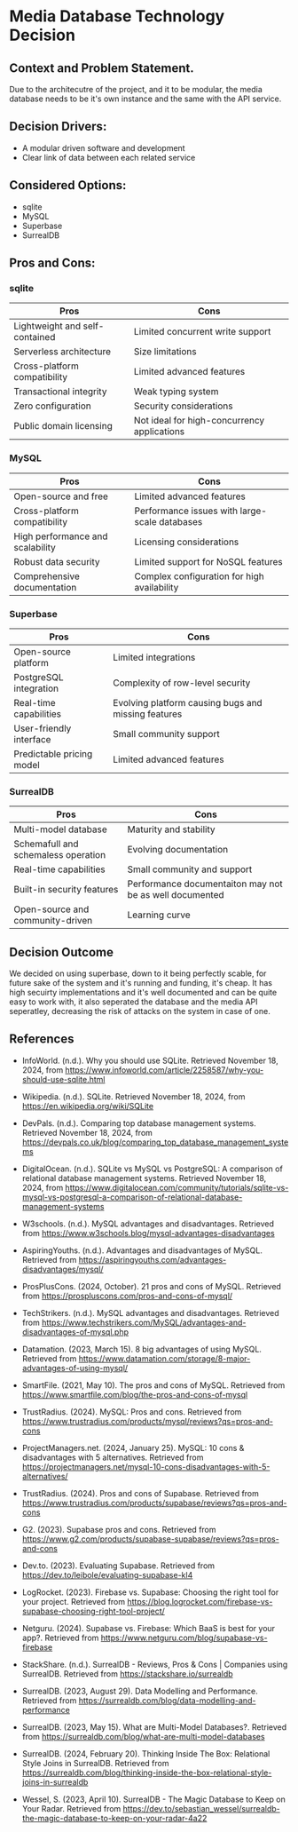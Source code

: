 
# Media Database Technology Decision

## Context and Problem Statement.
Due to the architecutre of the project, and it to be modular, the media database needs to be it's own instance and the same with the API service.

## Decision Drivers:
* A modular driven software and development
* Clear link of data between each related service

## Considered Options:
* sqlite
* MySQL
* Superbase
* SurrealDB

## Pros and Cons:

### sqlite
| **Pros**                              | **Cons**                                     |
|---------------------------------------|---------------------------------------------|
| Lightweight and self-contained       | Limited concurrent write support            |
| Serverless architecture              | Size limitations                            |
| Cross-platform compatibility         | Limited advanced features                   |
| Transactional integrity              | Weak typing system                          |
| Zero configuration                   | Security considerations                     |
| Public domain licensing              | Not ideal for high-concurrency applications |

### MySQL

| **Pros**                              | **Cons**                                     |
|---------------------------------------|---------------------------------------------|
| Open-source and free                 | Limited advanced features                   |
| Cross-platform compatibility         | Performance issues with large-scale databases |
| High performance and scalability     | Licensing considerations                    |
| Robust data security                 | Limited support for NoSQL features          |
| Comprehensive documentation          | Complex configuration for high availability |

### Superbase

| **Pros**                              | **Cons**                                     |
|---------------------------------------|---------------------------------------------|
| Open-source platform                 | Limited integrations                        |
| PostgreSQL integration               | Complexity of row-level security            |
| Real-time capabilities               | Evolving platform causing bugs and missing features |
| User-friendly interface              | Small community support                     |
| Predictable pricing model            | Limited advanced features                   |

### SurrealDB
| **Pros**                              | **Cons**                                     |
|---------------------------------------|---------------------------------------------|
| Multi-model database                  | Maturity and stability                        |
| Schemafull and schemaless operation   | Evolving documentation          |
| Real-time capabilities                | Small community and support |
| Built-in security features            | Performance documentaiton may not be as well documented                     |
| Open-source and community-driven      | Learning curve                 |


## Decision Outcome
We decided on using superbase, down to it being perfectly scable, for future sake of the system and it's running and funding, it's cheap. It has high secuirty implementations and it's well documented and can be quite easy to work with, it also seperated the database and the media API seperatley, decreasing the risk of attacks on the system in case of one. 

## References
* InfoWorld. (n.d.). Why you should use SQLite. Retrieved November 18, 2024, from https://www.infoworld.com/article/2258587/why-you-should-use-sqlite.html
* Wikipedia. (n.d.). SQLite. Retrieved November 18, 2024, from https://en.wikipedia.org/wiki/SQLite
* DevPals. (n.d.). Comparing top database management systems. Retrieved November 18, 2024, from https://devpals.co.uk/blog/comparing_top_database_management_systems
* DigitalOcean. (n.d.). SQLite vs MySQL vs PostgreSQL: A comparison of relational database management systems. Retrieved November 18, 2024, from https://www.digitalocean.com/community/tutorials/sqlite-vs-mysql-vs-postgresql-a-comparison-of-relational-database-management-systems
  
* W3schools. (n.d.). MySQL advantages and disadvantages. Retrieved from https://www.w3schools.blog/mysql-advantages-disadvantages
* AspiringYouths. (n.d.). Advantages and disadvantages of MySQL. Retrieved from https://aspiringyouths.com/advantages-disadvantages/mysql/
* ProsPlusCons. (2024, October). 21 pros and cons of MySQL. Retrieved from https://prospluscons.com/pros-and-cons-of-mysql/
* TechStrikers. (n.d.). MySQL advantages and disadvantages. Retrieved from https://www.techstrikers.com/MySQL/advantages-and-disadvantages-of-mysql.php
* Datamation. (2023, March 15). 8 big advantages of using MySQL. Retrieved from https://www.datamation.com/storage/8-major-advantages-of-using-mysql/
* SmartFile. (2021, May 10). The pros and cons of MySQL. Retrieved from https://www.smartfile.com/blog/the-pros-and-cons-of-mysql
* TrustRadius. (2024). MySQL: Pros and cons. Retrieved from https://www.trustradius.com/products/mysql/reviews?qs=pros-and-cons
* ProjectManagers.net. (2024, January 25). MySQL: 10 cons & disadvantages with 5 alternatives. Retrieved from https://projectmanagers.net/mysql-10-cons-disadvantages-with-5-alternatives/

* TrustRadius. (2024). Pros and cons of Supabase. Retrieved from https://www.trustradius.com/products/supabase/reviews?qs=pros-and-cons
* G2. (2023). Supabase pros and cons. Retrieved from https://www.g2.com/products/supabase-supabase/reviews?qs=pros-and-cons
* Dev.to. (2023). Evaluating Supabase. Retrieved from https://dev.to/leibole/evaluating-supabase-kl4
* LogRocket. (2023). Firebase vs. Supabase: Choosing the right tool for your project. Retrieved from https://blog.logrocket.com/firebase-vs-supabase-choosing-right-tool-project/
* Netguru. (2024). Supabase vs. Firebase: Which BaaS is best for your app?. Retrieved from https://www.netguru.com/blog/supabase-vs-firebase

* StackShare. (n.d.). SurrealDB - Reviews, Pros & Cons | Companies using SurrealDB. Retrieved from https://stackshare.io/surrealdb
* SurrealDB. (2023, August 29). Data Modelling and Performance. Retrieved from https://surrealdb.com/blog/data-modelling-and-performance
* SurrealDB. (2023, May 15). What are Multi-Model Databases?. Retrieved from https://surrealdb.com/blog/what-are-multi-model-databases
* SurrealDB. (2024, February 20). Thinking Inside The Box: Relational Style Joins in SurrealDB. Retrieved from https://surrealdb.com/blog/thinking-inside-the-box-relational-style-joins-in-surrealdb
* Wessel, S. (2023, April 10). SurrealDB - The Magic Database to Keep on Your Radar. Retrieved from https://dev.to/sebastian_wessel/surrealdb-the-magic-database-to-keep-on-your-radar-4a22
